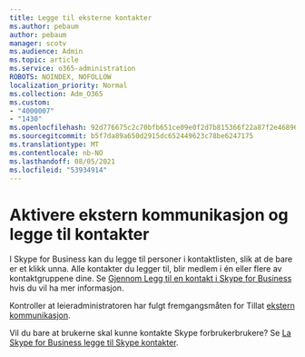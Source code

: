 ```yaml
---
title: Legge til eksterne kontakter
ms.author: pebaum
author: pebaum
manager: scotv
ms.audience: Admin
ms.topic: article
ms.service: o365-administration
ROBOTS: NOINDEX, NOFOLLOW
localization_priority: Normal
ms.collection: Adm_O365
ms.custom:
- "4000007"
- "1430"
ms.openlocfilehash: 92d776675c2c70bfb651ce09e0f2d7b815366f22a87f2e468964fa4971d275f4
ms.sourcegitcommit: b5f7da89a650d2915dc652449623c78be6247175
ms.translationtype: MT
ms.contentlocale: nb-NO
ms.lasthandoff: 08/05/2021
ms.locfileid: "53934914"
---
```

# <a name="enable-external-communications-and-add-contacts"></a>Aktivere ekstern kommunikasjon og legge til kontakter

I Skype for Business kan du legge til personer i kontaktlisten, slik at de bare er et klikk unna. Alle kontakter du legger til, blir medlem i én eller flere av kontaktgruppene dine. Se [Gjennom Legg til en kontakt i Skype for Business](https://support.office.com/article/add-a-contact-in-skype-for-business-89338023-2adf-4f5c-90b6-f8b6f72fadd1) hvis du vil ha mer informasjon. 

Kontroller at leieradministratoren har fulgt fremgangsmåten for Tillat [ekstern kommunikasjon](https://docs.microsoft.com/skypeforbusiness/set-up-skype-for-business-online/allow-users-to-contact-external-skype-for-business-users).

Vil du bare at brukerne skal kunne kontakte Skype forbrukerbrukere? Se [La Skype for Business legge til Skype kontakter](https://docs.microsoft.com/skypeforbusiness/set-up-skype-for-business-online/let-skype-for-business-users-add-skype-contacts). 